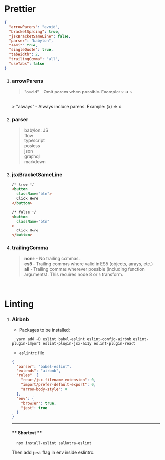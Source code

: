 # Prettier

```json
{
  "arrowParens": "avoid",
  "bracketSpacing": true,
  "jsxBracketSameLine": false,
  "parser": "babylon",
  "semi": true,
  "singleQuote": true,
  "tabWidth": 2,
  "trailingComma": "all",
  "useTabs": false
}
```

1. ### arrowParens
    > "avoid" - Omit parens when possible. Example: x => x
    <br>
    > "always" - Always include parens. Example: (x) => x

2. ### parser

    > babylon: JS  
      flow  
      typescript  
      postcss  
      json  
      graphql  
      markdown

3. ### jsxBracketSameLine

    ```html
    /* true */
    <button
      className="btn">
      Click Here
    </button>

    /* false */
    <button
      className="btn"
    >
      Click Here
    </button>
    ```
    
4. ### trailingComma

    > **none** - No trailing commas.  
      **es5** - Trailing commas where valid in ES5 (objects, arrays, etc.)  
      **all** - Trailing commas wherever possible (including function arguments). This requires node 8 or a transform.

<br>

# Linting

1. ### Airbnb
    - Packages to be installed:

    ```
      yarn add -D eslint babel-eslint eslint-config-airbnb eslint-plugin-import eslint-plugin-jsx-a11y eslint-plugin-react
    ```

    - `eslintrc` file

    ```json
    {
      "parser": "babel-eslint",
      "extends": "airbnb",
      "rules": {
        "react/jsx-filename-extension": 0,
        "import/prefer-default-export": 0,
        "arrow-body-style": 0
      },
      "env": {
        "browser": true,
        "jest": true
      }
    }
    ```

    <hr/>

    #### ** Shortcut **

    ```
      npx install-eslint salhotra-eslint
    ```

    Then add `jest` flag in env inside eslintrc.
